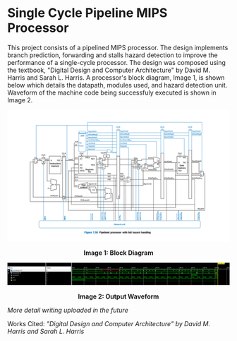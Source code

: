 # Single Cycle Pipeline MIPS Processor

This project consists of a pipelined MIPS processor. The design implements branch prediction, forwarding and stalls hazard detection to improve the performance of a single-cycle processor. The design was composed using the textbook, "Digital Design and Computer Architecture" by David M. Harris and Sarah L. Harris. A processor's block diagram, Image 1, is shown below which details the datapath, modules used, and hazard detection unit. Waveform of the machine code being successfuly executed is shown in Image 2. 

 ![](images/Pipeline_processor_diagram.PNG)
<p align="center">
   <b>Image 1: Block Diagram</b> 
</p>

![](images/Testbench_waveform.PNG)
<p align="center">
   <b>Image 2: Output Waveform</b> 
</p>


*More detail writing uploaded in the future*





Works Cited:
*"Digital Design and Computer Architecture" by David M. Harris and Sarah L. Harris*





